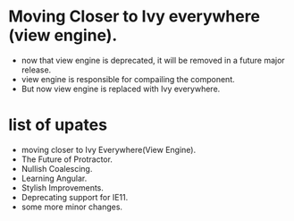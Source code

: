 # Moving Closer to Ivy everywhere (view engine).
- now that view engine is deprecated, it will be removed in a future major release.
- view engine is responsible for compailing the component.
- But now view engine is replaced with Ivy everywhere.

# list of upates
- moving closer to Ivy Everywhere(View Engine).
- The Future of Protractor.
- Nullish Coalescing.
- Learning Angular.
- Stylish Improvements.
- Deprecating support for IE11.
- some more minor changes.
